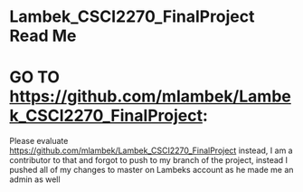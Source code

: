 # Lambek_CSCI2270_FinalProject Read Me
# GO TO https://github.com/mlambek/Lambek_CSCI2270_FinalProject:
Please evaluate https://github.com/mlambek/Lambek_CSCI2270_FinalProject instead, I am a contributor to that and forgot to push to my branch of the project, instead I pushed all of my changes to master on Lambeks account as he made me an admin as well
